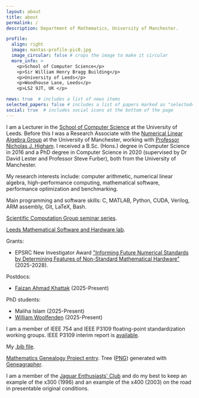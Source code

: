 ```yaml
---
layout: about
title: about
permalink: /
description: Department of Mathematics, University of Manchester.

profile:
  align: right
  image: mantas-profile-pic0.jpg
  image_circular: false # crops the image to make it circular
  more_info: >
    <p>School of Computer Science</p>
    <p>Sir William Henry Bragg Building</p>
    <p>University of Leeds</p>
    <p>Woodhouse Lane, Leeds</p>
    <p>LS2 9JT, UK </p>

news: true  # includes a list of news items
selected_papers: false # includes a list of papers marked as "selected={true}"
social: true  # includes social icons at the bottom of the page
---
```


I am a Lecturer in the [School of Computer Science](https://eps.leeds.ac.uk/computing) at the University of Leeds. Before this I was a Research Associate with the [Numerical Linear Algebra Group](https://nla-group.org) at the University of Manchester, working with [Professor Nicholas J. Higham](https://nhigham.com). I received a B.Sc. (Hons.) degree in Computer Science in 2016 and a PhD degree in Computer Science in 2020 (supervised by Dr David Lester and Professor Steve Furber), both from the University of Manchester.

My research interests include: computer arithmetic, numerical linear algebra, high-performance computing, mathematical software, performance optimization and benchmarking.

Main programming and software skills: C, MATLAB, Python, CUDA, Verilog, ARM assembly, Git, LaTeX, Bash.

[Scientific Computation Group seminar series](https://scicomp.leeds.ac.uk).

[Leeds Mathematical Software and Hardware lab](https://github.com/north-numerical-computing).

Grants:

<ul>
<li>EPSRC New Investigator Award <a href="https://gtr.ukri.org/projects?ref=151">"Informing Future Numerical Standards by Determining Features of Non-Standard Mathematical Hardware"</a> (2025-2028).</li>
</ul>

Postdocs:

<ul>
<li> <a href="https://sites.google.com/view/faiziktk/">Faizan Ahmad Khattak</a> (2025-Present) </li>
</ul>

PhD students:

<ul>
<li> Maliha Islam (2025-Present)</li>
<li> <a href="https://willwoolf.github.io/about.html">William Woolfenden</a> (2025-Present)</li>
</ul>

I am a member of IEEE 754 and IEEE P3109 floating-point standardization working groups. IEEE P3109 interim report is [available](https://github.com/P3109/Public/blob/main/Shared%20Reports/IEEE%20WG%20P3109%20Interim%20Report.pdf).

My [.bib file](https://github.com/mmikaitis/mm-bib/blob/main/mm-bib.bib).

[Mathematics Genealogy Project entry](https://www.mathgenealogy.org/id.php?id=290941). Tree ([PNG](../assets/img/tree.png)) generated with [Geneagrapher](https://observablehq.com/@davidalber/geneagrapher).

I am a member of the [Jaguar Enthusiasts' Club](https://jec.org.uk) and do my best to keep an example of the x300 (1996) and an example of the x400 (2003) on the road in presentable original conditions.

